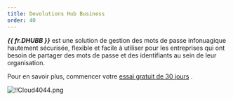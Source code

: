 ```yaml
---
title: Devolutions Hub Business
order: 40
---
```

***{{ fr.DHUBB }}*** est une solution de gestion des mots de passe infonuagique hautement sécurisée, flexible et facile à utiliser pour les entreprises qui ont besoin de partager des mots de passe et des identifiants au sein de leur organisation.  

Pour en savoir plus, commencer votre [essai gratuit de 30 jours](https://password.devolutions.net/fr) .  

![!!Cloud4044.png](https://webdevolutions.azureedge.net/docs/fr/cloud/Cloud4044.png) 
